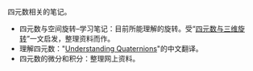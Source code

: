 四元数相关的笔记。

* 四元数与空间旋转–学习笔记：目前所能理解的旋转。受“[四元数与三维旋转](https://krasjet.github.io/quaternion/quaternion.pdf)”一文启发，整理资料而作。
* 理解四元数："[Understanding Quaternions](https://www.3dgep.com/understanding-quaternions/)"的中文翻译。
* 四元数的微分和积分：整理网上资料。
